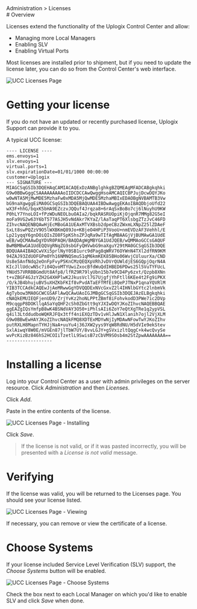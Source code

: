 <!-- 5.4 -->
<div class='ucc' />Administration > Licenses</div>
# Overview

Licenses extend the functionality of the Uplogix Control Center and allow:

* Managing more Local Managers
* Enabling SLV
* Enabling Virtual Ports

Most licenses are installed prior to shipment, but if you need to update the license later, you can do so from the Control Center's web interface.

![UCC Licenses Page](http://uplogix.com/support/docs/img/5.4/uplogix-control-center-administration-licenses.png)

# Getting your license

If you do not have an updated or recently purchased license, Uplogix Support can provide it to you.

A typical UCC license:

```
---- LICENSE ----
ems.envoys=1
slv.envoys=1
virtual.ports=1
slv.expirationDate=01/01/1000 00:00:00
customer=Uplogix
--- SIGNATURE ---
MIAGCSqGSIb3DQEHAqCAMIACAQExDzANBglghkgBZQMEAgMFADCABgkqhki
G9w0BBwGggCSAAAAAAAAAoIIDCDCCAwQwggHsoAMCAQICBPJujDcwDQYJKo
w0wNTA5MjMwMDE5MzhaFw0xMDA5MjQwMDE5MzhaMBIxEDAOBgNVBAMTB3Vw
bG9naXgwggEiMA0GCSqGSIb3DQEBAQUAA4IBDwAwggEKAoIBAQDbjoUfd22
wX3F+hhG/bqxK5bHA9EZczvJQQuf4Jrqza8+6rAqSxBoBo7cj6lNuyhU9KW
P0hLY7YnoLOI+fPzWDuNEOLbuOAIa2/bqkRASRUOpiKjOjqnR7MMg82G5eI
moFa9VG2w63Y6bT577ASJH5vNdAkr7KYaZ/lAaTaqPT6XlsbgZTzJvC46FD
ZIhvcNAQENBQAwHjEcMBoGA1UEAxMTVXBsb2dpeCBzZWxmLXNpZ25lZDAeF
SxLt8swPQZzV9O5lWXBKmQ89Jo+KBjeO4HPiP3VooU+nmEVDzAF3Vehhl/E
Lp21yqqY6gnDOiQIsZO8FSpKShsZPJqRa9wTIfAgMBAAGjVjBUMAwGA1UdE
wEB/wQCMAAwDgYDVR0PAQH/BAQDAgWgMBYGA1UdJQEB/wQMMAoGCCsGAQUF
BwMBMBwGA1UdEQQVgRNqZG9sbGFyQHVwbG9naXguY29tMA0GCSqGSIb3DQE
BDQUAA4IBAQCwVXi5prlNyY0SB1urc9dPag8qWRV76OYWnN4TXl2dfRN9KM
94ZAJ93ZdUOFGPm0Yh16NMNQSmuS1qM6kmKEK85BHo06WvjCUluurXa/CND
Us8e5AnfNdq2eOnFpFvyP5KnCMzQEQXpVRhJvDVrQUWldjES6GQpjOqrN4A
KIcJllUdcwN5c7i04QvoMTYUwiZxocBfdWuQdIHBED6PDws25l5VuTYFUcL
YNUd57VRRBBGmdUt8Afp8/lfRZ9R79lyUbn15b7e9CD4Py6zxt/Qzpb8XNn
t+vZBGF4GJzYZH2G4XHPlwK2JkusVcl7G7UjgfjYhFtll6KEe4t2Fg9iPKX
/O/kJB4bhujuBV5uXHZKbFKIf8vPvdATaEFfMfEi8QePJTNxP1qnaYQVRlM
YIB3TCCAdkCAQEwJjAeMRwwGgYDVQQDExNVcGxvZ2l4IHNlbGYtc2lnbmVk
AgTybow3MA0GCWCGSAFlAwQCAwUAoIGJMBgGCSqGSIb3DQEJAzELBgkqhki
cNAQkEMUIEQFjenUD9/ZrjYvKz2hoNLPPtZBmf8iFohvkodD3PWe7ic2DVp
M9cqgpP8DOKllqASaYqQHF2cSh0ZbGtt9qYJXIwDQYJKoZIhvcNAQEBBQAE
ggEAZgIQsYmfpB8wK4BSNdVAY3O50+iPhlsAIi6ZoY7eQtXgTRe1q2ypVSL
q4il3LtddudboWQKRJFQx3tff4niEXQzTDv1vHlJwN1Xlanih7ojl2VjXLM
G9w0BBwEwHAYJKoZIhvcNAQkFMQ8XDTExMDYwNjIyMDAwNFowTwYJKoZIhv
putRXLH8MapnTYHJjNaA+uuYu4j36JXW2yys9YqW8RdNU/H5dVIe9ekStev
SxlAiwqY8W0E/mVGEn87jlTbW7UY/8vvLGJY+gSVxizltQqgC+k4wcQvySe
wvPcKizBz846hS2HCOIiTzetlL9SwisB7zCbVM9SOsb4m2StZpwAAAAAAAA==
-----------------
```

# Installing a license

Log into your Control Center as a user with admin privileges on the server resource. Click *Administration* and then *Licenses*.

Click *Add*.  

Paste in the entire contents of the license.

![UCC Licenses Page - Installing](http://uplogix.com/support/docs/img/cc-user-guide/ucc_licenses_adding.png)

Click *Save*. 

> If the license is not valid, or if it was pasted incorrectly, you will be presented with a *License is not valid* message.

# Verifying

If the license was valid, you will be returned to the Licenses page. You should see your license listed.

![UCC Licenses Page - Viewing](http://uplogix.com/support/docs/img/cc-user-guide/ucc_licenses_added.png)

If necessary, you can remove or view the certificate of a license.

# Choose Systems

If your license included Service Level Verification (SLV) support, the *Choose Systems* button will be enabled.

![UCC Licenses Page - Choose Systems](http://uplogix.com/support/docs/img/cc-user-guide/ucc_licenses_choose_systems.png)

Check the box next to each Local Manager on which you'd like to enable SLV and click *Save* when done.